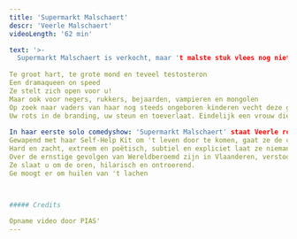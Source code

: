 ```yaml
---
title: 'Supermarkt Malschaert'
descr: 'Veerle Malschaert'
videoLength: '62 min'

text: '>-
  Supermarkt Malschaert is verkocht, maar 't malste stuk vlees nog niet: Veerle Malschaert.Te groot hart, te grote mond en teveel testosteron Een dramaqueen on speed. Op zoek naar vaders van haar nog steeds ongeboren kinderen vecht deze grofgebekte missionaris van de liefde vol overgave tegen windmolens en eenzaamheid. Gewapend met haar Self-Help Kit om 't leven door te komen, gaat ze de confrontatie aan met de toeschouwers en zichzelf. Hard en zacht, extreem en poëtisch, subtiel en expliciet laat ze niemand onberoerd. Ze slaat u om de oren, hilarisch en ontroerend. Ze is uw rots in de branding, uw steun en toeverlaat. Veerle Malschaert, eindelijk een vrouw die u verstaat!  
  
Te groot hart, te grote mond en teveel testosteron  
Een dramaqueen on speed  
Ze stelt zich open voor u!  
Maar ook voor negers, rukkers, bejaarden, vampieren en mongolen  
Op zoek naar vaders van haar nog steeds ongeboren kinderen vecht deze grofgebekte missionaris van de liefde vol overgave tegen windmolens en eenzaamheid  
Uw rots in de branding, uw steun en toeverlaat. Eindelijk een vrouw die u verstaat!  
  
In haar eerste solo comedyshow: 'Supermarkt Malschaert' staat Veerle recht op comedy met haar hoogste hakken aan.  
Gewapend met haar Self-Help Kit om 't leven door te komen, gaat ze de confrontatie aan met de toeschouwers en zichzelf  
Hard en zacht, extreem en poëtisch, subtiel en expliciet laat ze niemand onberoerd  
Over de ernstige gevolgen van Wereldberoemd zijn in Vlaanderen, verstoord contact in de westerse wereld vol eenzame virtuele sex, de isolering van bejaarden, gehandicapten en freaks, ontredderde perfecte mensen, potjes en dekseltjes en hoe we allemaal op zoek zijn.  
Ze slaat u om de oren, hilarisch en ontroerend.  
Ge moogt er om huilen van 't lachen

‍

##### Credits

Opname video door PIAS'
---
```

